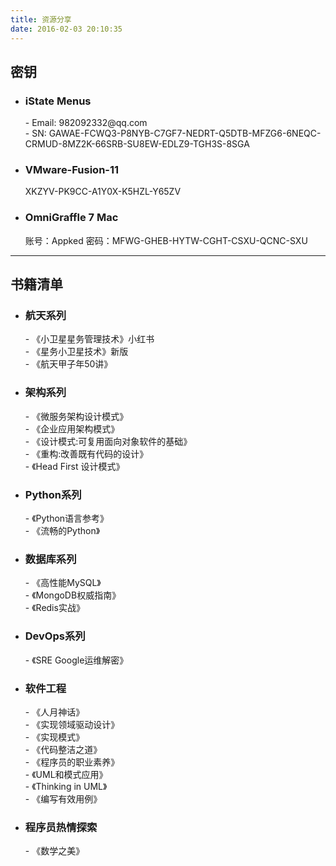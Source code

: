 ```yaml
---
title: 资源分享
date: 2016-02-03 20:10:35
---
```

<h2> 密钥</h2>
<ul>
    <li>
        <h3> <b>iState Menus</b></h3> 
        - Email: 982092332@qq.com<br>
        - SN: GAWAE-FCWQ3-P8NYB-C7GF7-NEDRT-Q5DTB-MFZG6-6NEQC-CRMUD-8MZ2K-66SRB-SU8EW-EDLZ9-TGH3S-8SGA
    </li>
    <li>
        <h3><b> VMware-Fusion-11</b></h3>
        XKZYV-PK9CC-A1Y0X-K5HZL-Y65ZV
    </li>
    <li>
        <h3> <b>OmniGraffle 7 Mac </b></h3> 
        账号：Appked 密码：MFWG-GHEB-HYTW-CGHT-CSXU-QCNC-SXU
    </li>
</ul>

<hr>


<h2> 书籍清单 </h2>
<ul>
    <li>
        <h3>航天系列</h3>
        - 《小卫星星务管理技术》小红书<br>
        - 《星务小卫星技术》新版<br>
        - 《航天甲子年50讲》<br>
    </li>
    <li>
        <h3>架构系列</h3>
        - 《微服务架构设计模式》<br>
        - 《企业应用架构模式》<br>
        - 《设计模式:可复用面向对象软件的基础》<br>
        - 《重构:改善既有代码的设计》<br>
        - 《Head First 设计模式》<br>
    </li>
    <li>
        <h3>Python系列</h3>
        - 《Python语言参考》<br>
        - 《流畅的Python》<br>
    </li>
    <li>
        <h3>数据库系列</h3>
        - 《高性能MySQL》<br>
        - 《MongoDB权威指南》<br>
        - 《Redis实战》<br>
    </li>
    <li>
        <h3>DevOps系列</h3>
        - 《SRE Google运维解密》<br>
    </li>
    <li>
        <h3>软件工程</h3>
        - 《人月神话》<br>
        - 《实现领域驱动设计》<br>
        - 《实现模式》<br>
        - 《代码整洁之道》<br>
        - 《程序员的职业素养》<br>
        - 《UML和模式应用》<br>
        - 《Thinking in UML》<br>
        - 《编写有效用例》<br>
    </li>
    <li>
        <h3>程序员热情探索</h3>
        - 《数学之美》<br>
    </li>
</ul>

